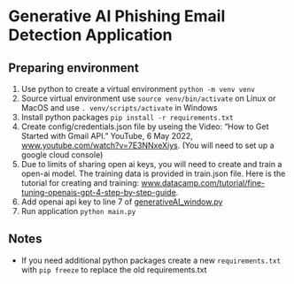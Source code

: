 # Generative AI Phishing Email Detection Application

## Preparing environment

1. Use python to create a virtual environment `python -m venv venv`
2. Source virtual environment use `source venv/bin/activate` on Linux or MacOS and use `. venv/scripts/activate` in Windows
3. Install python packages `pip install -r requirements.txt`  
4. Create config/credentials.json file by useing the Video: “How to Get Started with Gmail API.” YouTube, 6 May 2022, www.youtube.com/watch?v=7E3NNxeXiys.
(You will need to set up a google cloud console)
5. Due to limits of sharing open ai keys, you will need to create and train a open-ai model. The training data is provided in train.json file. Here is the tutorial for creating and training: www.datacamp.com/tutorial/fine-tuning-openais-gpt-4-step-by-step-guide. 
6. Add openai api key to line 7 of [generativeAI_window.py](https://github.com/CColin5/Phishing-Email-Tool/blob/main/generativeAI_window.py)
7. Run application `python main.py`

## Notes

- If you need additional python packages create a new `requirements.txt` with `pip freeze` to replace the old requirements.txt
